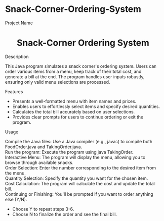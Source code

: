 # Snack-Corner-Ordering-System

Project Name

<h1 align="center">Snack-Corner Ordering System</h1>

Description

This Java program simulates a snack corner's ordering system. Users can order various items from a menu, keep track of their total cost, and generate a bill at the end. The program handles user inputs robustly, ensuring only valid menu selections are processed.

Features

<ul>
<li>Presents a well-formatted menu with item names and prices.</li>
<li>Enables users to effortlessly select items and specify desired quantities.</li>
<li>Calculates the total bill accurately based on user selections.</li>
<li>Provides clear prompts for users to continue ordering or exit the program.</li>
</ul>

Usage

Compile the Java files: Use a Java compiler (e.g., javac) to compile both FoodOrder.java and TakingOrder.java.</br>
Run the program: Execute the program using java TakingOrder.</br>
Interactive Menu: The program will display the menu, allowing you to browse through available snacks.</br>
Order Selection: Enter the number corresponding to the desired item from the menu.</br>
Quantity Selection: Specify the quantity you want for the chosen item.</br>
Cost Calculation: The program will calculate the cost and update the total bill.</br>
Continuing or Finishing: You'll be prompted if you want to order anything else (Y/N).
<ul>
<li>Choose Y to repeat steps 3-6.</li>
<li>Choose N to finalize the order and see the final bill.</li>
</ul>
